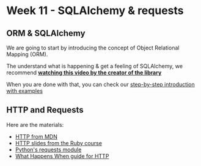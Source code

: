 # Week 11 - SQLAlchemy & requests

## ORM & SQLAlchemy

We are going to start by introducing the concept of Object Relational Mapping (ORM).

The understand what is happening & get a feeling of SQLAlchemy, we recommend [**watching this video by the creator of the library**](http://www.sqlalchemy.org/library.html#introductiontosqlalchemy)

When you are done with that, you can check our [step-by-step introduction with examples](materials/sqlalchemy.md)

## HTTP and Requests

Here are the materials:

* [HTTP from MDN](https://developer.mozilla.org/en-US/docs/Web/HTTP)
* [HTTP slides from the Ruby course](https://ruby.hackbulgaria.com/lectures/17#/10)
* [Python's requests module](http://docs.python-requests.org/en/latest/)
* [What Happens When guide for HTTP](https://github.com/alex/what-happens-when)
